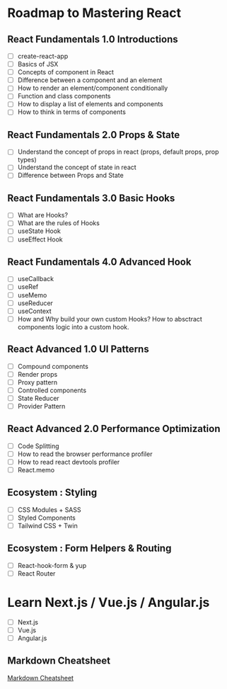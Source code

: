 # Roadmap to Mastering React

## React Fundamentals 1.0 Introductions

- [ ] create-react-app
- [ ] Basics of JSX
- [ ] Concepts of component in React
- [ ] Difference between a component and an element
- [ ] How to render an element/component conditionally
- [ ] Function and class components
- [ ] How to display a list of elements and components
- [ ] How to think in terms of components

## React Fundamentals 2.0 Props & State

- [ ] Understand the concept of props in react (props, default props, prop types)
- [ ] Understand the concept of state in react
- [ ] Difference between Props and State

## React Fundamentals 3.0 Basic Hooks

- [ ] What are Hooks?
- [ ] What are the rules of Hooks
- [ ] useState Hook
- [ ] useEffect Hook

## React Fundamentals 4.0 Advanced Hook

- [ ] useCallback
- [ ] useRef
- [ ] useMemo
- [ ] useReducer
- [ ] useContext
- [ ] How and Why build your own custom Hooks? How to absctract components logic into a custom hook.

## React Advanced 1.0 UI Patterns

- [ ] Compound components
- [ ] Render props
- [ ] Proxy pattern
- [ ] Controlled components
- [ ] State Reducer
- [ ] Provider Pattern

## React Advanced 2.0 Performance Optimization

- [ ] Code Splitting
- [ ] How to read the browser performance profiler
- [ ] How to read react devtools profiler
- [ ] React.memo

## Ecosystem : Styling

- [ ] CSS Modules + SASS
- [ ] Styled Components
- [ ] Tailwind CSS + Twin

## Ecosystem : Form Helpers & Routing

- [ ] React-hook-form & yup
- [ ] React Router

# Learn Next.js / Vue.js / Angular.js

- [ ] Next.js
- [ ] Vue.js
- [ ] Angular.js

## Markdown Cheatsheet

[Markdown Cheatsheet](https://www.markdownguide.org/cheat-sheet/)
